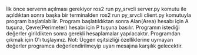 İlk önce serverın açılması gerekiyor ros2 run py_srvcli server.py komutu ile açıldıktan sonra başka bir terminalden ros2 run py_srvcli client.py komutuyla program başlatılabilir.
Program başlatıldıktan sonra Alan(Area) hesabı için A tuşuna, Çevre(Perimeter) hesabı için P tuşuna basılır.
Programın istediği değerler girildikten sonra gerekli hesaplamalar yapılacaktır.
Programdan çıkmak için 0'ı tuşlayınız.
Not: Üçgen eşitsizliği özelliklerine uymayan değerler programca değerlendirilmeyip uyarı mesajına karşılık gelecektir.
